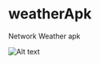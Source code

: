 # weatherApk
Network Weather apk  

![Alt text](http://kp27112.zut.edu.pl/images/example/gpswetherjg.png "Optional title")
